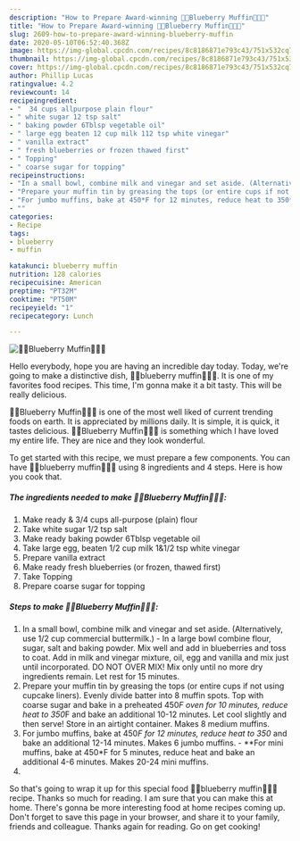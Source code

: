 ```yaml
---
description: "How to Prepare Award-winning 🍒🥞Blueberry Muffin🍒🥞🍒"
title: "How to Prepare Award-winning 🍒🥞Blueberry Muffin🍒🥞🍒"
slug: 2609-how-to-prepare-award-winning-blueberry-muffin
date: 2020-05-10T06:52:40.368Z
image: https://img-global.cpcdn.com/recipes/8c8186871e793c43/751x532cq70/🍒🥞blueberry-muffin🍒🥞🍒-recipe-main-photo.jpg
thumbnail: https://img-global.cpcdn.com/recipes/8c8186871e793c43/751x532cq70/🍒🥞blueberry-muffin🍒🥞🍒-recipe-main-photo.jpg
cover: https://img-global.cpcdn.com/recipes/8c8186871e793c43/751x532cq70/🍒🥞blueberry-muffin🍒🥞🍒-recipe-main-photo.jpg
author: Phillip Lucas
ratingvalue: 4.2
reviewcount: 14
recipeingredient:
- "  34 cups allpurpose plain flour"
- " white sugar 12 tsp salt"
- " baking powder 6Tblsp vegetable oil"
- " large egg beaten 12 cup milk 112 tsp white vinegar"
- " vanilla extract"
- " fresh blueberries or frozen thawed first"
- " Topping"
- " coarse sugar for topping"
recipeinstructions:
- "In a small bowl, combine milk and vinegar and set aside. (Alternatively, use 1/2 cup commercial buttermilk.) In a large bowl combine flour, sugar, salt and baking powder. Mix well and add in blueberries and toss to coat. Add in milk and vinegar mixture, oil, egg and vanilla and mix just until incorporated. DO NOT OVER MIX! Mix only until no more dry ingredients remain. Let rest for 15 minutes."
- "Prepare your muffin tin by greasing the tops (or entire cups if not using cupcake liners). Evenly divide batter into 8 muffin spots. Top with coarse sugar and bake in a preheated 450*F oven for 10 minutes, reduce heat to 350*F and bake an additional 10-12 minutes. Let cool slightly and then serve! Store in an airtight container. Makes 8 medium muffins."
- "For jumbo muffins, bake at 450*F for 12 minutes, reduce heat to 350* and bake an additional 12-14 minutes. Makes 6 jumbo muffins. **For mini muffins, bake at 450*F for 5 minutes, reduce heat and bake an additional 4-6 minutes. Makes 20-24 mini muffins."
- ""
categories:
- Recipe
tags:
- blueberry
- muffin

katakunci: blueberry muffin 
nutrition: 128 calories
recipecuisine: American
preptime: "PT32M"
cooktime: "PT50M"
recipeyield: "1"
recipecategory: Lunch

---
```



![🍒🥞Blueberry Muffin🍒🥞🍒](https://img-global.cpcdn.com/recipes/8c8186871e793c43/751x532cq70/🍒🥞blueberry-muffin🍒🥞🍒-recipe-main-photo.jpg)

Hello everybody, hope you are having an incredible day today. Today, we're going to make a distinctive dish, 🍒🥞blueberry muffin🍒🥞🍒. It is one of my favorites food recipes. This time, I'm gonna make it a bit tasty. This will be really delicious.



🍒🥞Blueberry Muffin🍒🥞🍒 is one of the most well liked of current trending foods on earth. It is appreciated by millions daily. It is simple, it is quick, it tastes delicious. 🍒🥞Blueberry Muffin🍒🥞🍒 is something which I have loved my entire life. They are nice and they look wonderful.


To get started with this recipe, we must prepare a few components. You can have 🍒🥞blueberry muffin🍒🥞🍒 using 8 ingredients and 4 steps. Here is how you cook that.

<!--inarticleads1-->

##### The ingredients needed to make 🍒🥞Blueberry Muffin🍒🥞🍒:

1. Make ready  &amp; 3/4 cups all-purpose (plain) flour
1. Take  white sugar 1/2 tsp salt
1. Make ready  baking powder 6Tblsp vegetable oil
1. Take  large egg, beaten 1/2 cup milk 1&amp;1/2 tsp white vinegar
1. Prepare  vanilla extract
1. Make ready  fresh blueberries (or frozen, thawed first)
1. Take  Topping
1. Prepare  coarse sugar for topping




<!--inarticleads2-->

##### Steps to make 🍒🥞Blueberry Muffin🍒🥞🍒:

1. In a small bowl, combine milk and vinegar and set aside. (Alternatively, use 1/2 cup commercial buttermilk.) - In a large bowl combine flour, sugar, salt and baking powder. Mix well and add in blueberries and toss to coat. Add in milk and vinegar mixture, oil, egg and vanilla and mix just until incorporated. DO NOT OVER MIX! Mix only until no more dry ingredients remain. Let rest for 15 minutes.
1. Prepare your muffin tin by greasing the tops (or entire cups if not using cupcake liners). Evenly divide batter into 8 muffin spots. Top with coarse sugar and bake in a preheated 450*F oven for 10 minutes, reduce heat to 350*F and bake an additional 10-12 minutes. Let cool slightly and then serve! Store in an airtight container. Makes 8 medium muffins.
1. For jumbo muffins, bake at 450*F for 12 minutes, reduce heat to 350* and bake an additional 12-14 minutes. Makes 6 jumbo muffins. - **For mini muffins, bake at 450*F for 5 minutes, reduce heat and bake an additional 4-6 minutes. Makes 20-24 mini muffins.
1. 




So that's going to wrap it up for this special food 🍒🥞blueberry muffin🍒🥞🍒 recipe. Thanks so much for reading. I am sure that you can make this at home. There's gonna be more interesting food at home recipes coming up. Don't forget to save this page in your browser, and share it to your family, friends and colleague. Thanks again for reading. Go on get cooking!
